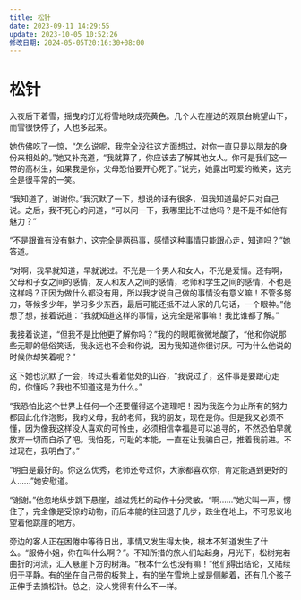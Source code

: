 ```yaml
---
title: 松针
date: 2023-09-11 14:29:55
update: 2023-10-05 10:52:26
修改日期: 2024-05-05T20:16:30+08:00
---
```


# 松针

入夜后下着雪，摇曳的灯光将雪地映成亮黄色。几个人在崖边的观景台眺望山下，而雪很快停了，人也多起来。

她仿佛吃了一惊，“怎么说呢，我完全没往这方面想过，对你一直只是以朋友的身份来相处的。”她又补充道，“我就算了，你应该去了解其他女人。你可是我们这一带的高材生，如果我是你，父母恐怕要开心死了。”说完，她露出可爱的微笑，这完全是很平常的一笑。

“我知道了，谢谢你。”我沉默了一下，想说的话有很多，但我知道最好只对自己说。之后，我不死心的问道，“可以问一下，我哪里比不过他吗？是不是不如他有魅力？”

“不是跟谁有没有魅力，这完全是两码事，感情这种事情只能跟心走，知道吗？”她答道。

“对啊，我早就知道，早就说过。不光是一个男人和女人，不光是爱情。还有啊，父母和子女之间的感情，友人和友人之间的感情，老师和学生之间的感情，不也是这样吗？正因为做什么都没有用，所以我才说自己做的事情没有意义嘛！不管多努力，等候多少年，学习多少东西，最后可能还抵不过人家的几句话，一个眼神。”他想了想，接着说道：“我就知道这样的事情，这完全是常事嘛！我比谁都了解。”

我接着说道，“但我不是比他更了解你吗？”我的的眼眶微微地酸了，“他和你说那些无聊的低俗笑话，我永远也不会和你说，因为我知道你很讨厌。可为什么他说的时候你却笑着呢？”

这下她也沉默了一会，转过头看着低处的山谷，“我说过了，这件事是要跟心走的，你懂吗？我也不知道这是为什么。”

“我恐怕比这个世界上任何一个还要懂得这个道理吧！因为我迄今为止所有的努力都因此化作泡影，我的父母，我的老师，我的朋友，现在是你。但是我又必须不懂，因为像我这样没人喜欢的可怜虫，必须相信幸福是可以追寻的，不然恐怕早就放弃一切而自杀了吧。我怕死，可耻的本能，一直在让我骗自己，推着我前进。不过现在，我明白了。”

“明白是最好的。你这么优秀，老师还夸过你，大家都喜欢你，肯定能遇到更好的人……”她安慰道。

“谢谢。”他忽地纵步跳下悬崖，越过凭栏的动作十分灵敏。“啊……”她尖叫一声，愣住了，完全像是受惊的动物，而后本能的往回退了几步，跌坐在地上，不可思议地望着他跳崖的地方。

旁边的客人正在困倦中等待日出，事情又发生得太快，根本不知道发生了什么。“服侍小姐，你在叫什么啊？”。不知所措的旅人们站起身，月光下，松树宛若曲折的河流，汇入悬崖下方的树海。“根本什么也没有嘛！”他们得出结论，又陆续归于平静。有的坐在自己带的板凳上，有的坐在雪地上或是侧躺着，还有几个孩子正伸手去摘松针。总之，没人觉得有什么不一样。
